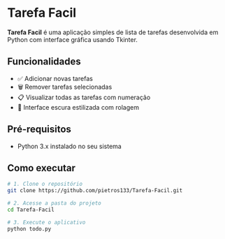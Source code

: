 # Tarefa Facil

**Tarefa Facil** é uma aplicação simples de lista de tarefas desenvolvida em Python com interface gráfica usando Tkinter.

## Funcionalidades

- ✅ Adicionar novas tarefas  
- 🗑️ Remover tarefas selecionadas  
- 📋 Visualizar todas as tarefas com numeração  
- 🖤 Interface escura estilizada com rolagem

## Pré-requisitos

- Python 3.x instalado no seu sistema

## Como executar

```bash
# 1. Clone o repositório
git clone https://github.com/pietros133/Tarefa-Facil.git

# 2. Acesse a pasta do projeto
cd Tarefa-Facil

# 3. Execute o aplicativo
python todo.py
